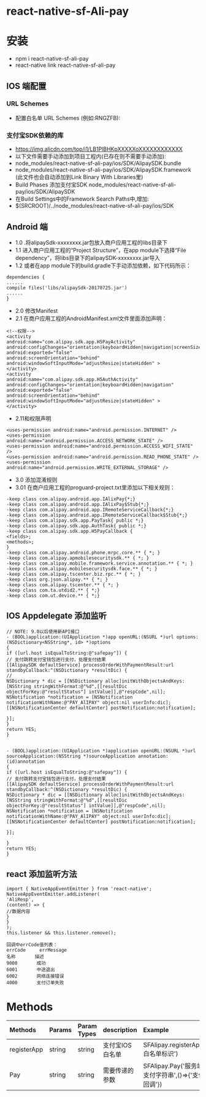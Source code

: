 # react-native-sf-Ali-pay
# 安装
* npm  i react-native-sf-ali-pay
* react-native link react-native-sf-ali-pay
## IOS 端配置
### URL Schemes
* 配置白名单 URL Schemes (例如:RNGZFB):
### 支付宝SDK依赖的库
* https://img.alicdn.com/top/i1/LB1PlBHKpXXXXXoXXXXXXXXXXXX
* 以下文件需要手动添加到项目工程内(已存在则不需要手动添加):
* node_modules/react-native-sf-ali-pay/ios/SDK/AlipaySDK.bundle
* node_modules/react-native-sf-ali-pay/ios/SDK/AlipaySDK.framework (此文件也会自动添加到Link Binary With Libraries里)
* Build Phases 添加支付宝SDK node_modules/react-native-sf-ali-pay/ios/SDK/AlipaySDK
* 在Build Settings中的Framework Search Paths中,增加:
* $(SRCROOT)/../node_modules/react-native-sf-ali-pay/ios/SDK
## Android 端
* 1.0 .将alipaySdk-xxxxxxxx.jar包放入商户应用工程的libs目录下
* 1.1 进入商户应用工程的“Project Structure”，在app module下选择“File dependency”，将libs目录下的alipaySDK-xxxxxxxx.jar导入
* 1.2 或者在app module下的build.gradle下手动添加依赖，如下代码所示：
```
dependencies {
......
compile files('libs/alipaySdk-20170725.jar')
......
}
```
* 2.0 修改Manifest
* 2.1 在商户应用工程的AndroidManifest.xml文件里面添加声明：
```
<!--权限-->
<activity
android:name="com.alipay.sdk.app.H5PayActivity"
android:configChanges="orientation|keyboardHidden|navigation|screenSize"
android:exported="false"
android:screenOrientation="behind"
android:windowSoftInputMode="adjustResize|stateHidden" >
</activity>
<activity
android:name="com.alipay.sdk.app.H5AuthActivity"
android:configChanges="orientation|keyboardHidden|navigation"
android:exported="false"
android:screenOrientation="behind"
android:windowSoftInputMode="adjustResize|stateHidden" >
</activity>
```
* 2.11和权限声明
```
<uses-permission android:name="android.permission.INTERNET" />
<uses-permission android:name="android.permission.ACCESS_NETWORK_STATE" />
<uses-permission android:name="android.permission.ACCESS_WIFI_STATE" />
<uses-permission android:name="android.permission.READ_PHONE_STATE" />
<uses-permission android:name="android.permission.WRITE_EXTERNAL_STORAGE" />
```
* 3.0 添加混淆规则
* 3.01 在商户应用工程的proguard-project.txt里添加以下相关规则：
```
-keep class com.alipay.android.app.IAlixPay{*;}
-keep class com.alipay.android.app.IAlixPay$Stub{*;}
-keep class com.alipay.android.app.IRemoteServiceCallback{*;}
-keep class com.alipay.android.app.IRemoteServiceCallback$Stub{*;}
-keep class com.alipay.sdk.app.PayTask{ public *;}
-keep class com.alipay.sdk.app.AuthTask{ public *;}
-keep class com.alipay.sdk.app.H5PayCallback {
<fields>;
<methods>;
}
-keep class com.alipay.android.phone.mrpc.core.** { *; }
-keep class com.alipay.apmobilesecuritysdk.** { *; }
-keep class com.alipay.mobile.framework.service.annotation.** { *; }
-keep class com.alipay.mobilesecuritysdk.face.** { *; }
-keep class com.alipay.tscenter.biz.rpc.** { *; }
-keep class org.json.alipay.** { *; }
-keep class com.alipay.tscenter.** { *; }
-keep class com.ta.utdid2.** { *;}
-keep class com.ut.device.** { *;}
```
 ## IOS Appdelegate 添加监听
 ```
 // NOTE: 9.0以后使用新API接口
 - (BOOL)application:(UIApplication *)app openURL:(NSURL *)url options:(NSDictionary<NSString*, id> *)options
 {
 if ([url.host isEqualToString:@"safepay"]) {
 // 支付跳转支付宝钱包进行支付，处理支付结果
 [[AlipaySDK defaultService] processOrderWithPaymentResult:url standbyCallback:^(NSDictionary *resultDic) {
 //
 NSDictionary * dic = [[NSDictionary alloc]initWithObjectsAndKeys:[NSString stringWithFormat:@"%d",[[resultDic objectForKey:@"resultStatus"] intValue]],@"respCode",nil];
 NSNotification *notification = [NSNotification notificationWithName:@"PAY_AlIPAY" object:nil userInfo:dic];
 [[NSNotificationCenter defaultCenter] postNotification:notification];
 
 }];
 }
 return YES;
 }
 
 
 - (BOOL)application:(UIApplication *)application openURL:(NSURL *)url sourceApplication:(NSString *)sourceApplication annotation:(id)annotation
 {
 if ([url.host isEqualToString:@"safepay"]) {
 // 支付跳转支付宝钱包进行支付，处理支付结果
 [[AlipaySDK defaultService] processOrderWithPaymentResult:url standbyCallback:^(NSDictionary *resultDic) {
 NSDictionary * dic = [[NSDictionary alloc]initWithObjectsAndKeys:[NSString stringWithFormat:@"%d",[[resultDic objectForKey:@"resultStatus"] intValue]],@"respCode",nil];
 NSNotification *notification = [NSNotification notificationWithName:@"PAY_AlIPAY" object:nil userInfo:dic];
 [[NSNotificationCenter defaultCenter] postNotification:notification];
 
 }];
 
 }
 return YES;
 }
 
 ```
  ## react 添加监听方法
  ```
  import { NativeAppEventEmitter } from 'react-native';
  NativeAppEventEmitter.addListener(
  'AliResp',
  (content) => {
  //数据内容
  }
  }
  );
  this.listener && this.listener.remove();
  
  回调中errCode值列表：
 errCode     errMessage
  名称       描述
 9000       成功
 6001       中途退出
 6002       网络连接错误
 4000       支付订单失败
  
 ```
# Methods
|  Methods  |  Params  |  Param Types  |   description  |  Example  |
|:-----|:-----|:-----|:-----|:-----|
|registerApp|string|string|支付宝IOS白名单|SFAlipay.registerApp('IOS白名单标识')|
|Pay|string|string|需要传递的参数|SFAlipay.Pay('服务端获取支付字符串',()=>{'支付成功回调'})|
